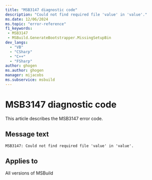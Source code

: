 ```yaml
---
title: "MSB3147 diagnostic code"
description: "Could not find required file 'value' in 'value'."
ms.date: 12/06/2024
ms.topic: "error-reference"
f1_keywords:
 - MSB3147
 - MSBuild.GenerateBootstrapper.MissingSetupBin
dev_langs:
  - "VB"
  - "CSharp"
  - "C++"
  - "FSharp"
author: ghogen
ms.author: ghogen
manager: mijacobs
ms.subservice: msbuild
---
```


# MSB3147 diagnostic code

<!-- :::ErrorDefinitionDescription::: -->
<!-- :::editable-content name="introDescription"::: -->
This article describes the MSB3147 error code.
<!-- :::editable-content-end::: -->

## Message text

`MSB3147: Could not find required file 'value' in 'value'.`

<!-- :::editable-content name="postOutputDescription"::: -->
<!--
{StrBegin="MSB3147: "}
-->
<!-- :::editable-content-end::: -->
<!-- :::ErrorDefinitionDescription-end::: -->

## Applies to

All versions of MSBuild
